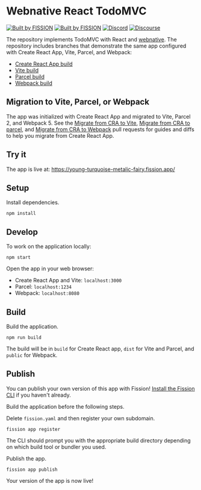 # Webnative React TodoMVC

[![Built by FISSION](https://img.shields.io/badge/⌘-Built_by_FISSION-purple.svg)](https://fission.codes)
[![Built by FISSION](https://img.shields.io/badge/webnative-v0.29.2-purple.svg )](https://github.com/fission-suite/webnative)
[![Discord](https://img.shields.io/discord/478735028319158273.svg)](https://discord.gg/zAQBDEq)
[![Discourse](https://img.shields.io/discourse/https/talk.fission.codes/topics)](https://talk.fission.codes)

The repository implements TodoMVC with React and [webnative](https://github.com/fission-suite/webnative). The repository includes branches that demonstrate the same app configured with Create React App, Vite, Parcel, and Webpack:

- [Create React App build](https://github.com/fission-suite/react-todomvc)
- [Vite build](https://github.com/fission-suite/react-todomvc/tree/vite)
- [Parcel build](https://github.com/fission-suite/react-todomvc/tree/parcel)
- [Webpack build](https://github.com/fission-suite/react-todomvc/tree/webpack)

## Migration to Vite, Parcel, or Webpack

The app was initialized with Create React App and migrated to Vite, Parcel 2, and Webpack 5. See the [Migrate from CRA to Vite](https://github.com/fission-suite/react-todomvc/pull/2), [Migrate from CRA to parcel](https://github.com/fission-suite/react-todomvc/pull/1), and [Migrate from CRA to Webpack](https://github.com/fission-suite/react-todomvc/pull/3) pull requests for guides and diffs to help you migrate from Create React App.

## Try it

The app is live at: https://young-turquoise-metalic-fairy.fission.app/

## Setup

Install dependencies.

```shell
npm install
```

## Develop

To work on the application locally:

```shell
npm start
```

Open the app in your web browser:
- Create React App and Vite: `localhost:3000`
- Parcel: `localhost:1234`
- Webpack: `localhost:8080`

## Build

Build the application.

```shell
npm run build
```

The build will be in `build` for Create React app, `dist` for Vite and Parcel, and `public` for Webpack.

## Publish

You can publish your own version of this app with Fission! [Install the Fission CLI](https://guide.fission.codes/developers/installation) if you haven't already. 

Build the application before the following steps.

Delete `fission.yaml` and then register your own subdomain.

```shell
fission app register
```

The CLI should prompt you with the appropriate build directory depending on which build tool or bundler you used.

Publish the app.

```shell
fission app publish
```

Your version of the app is now live!
